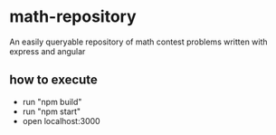 # math-repository
An easily queryable repository of math contest problems written with express and angular

## how to execute
- run "npm build"
- run "npm start"
- open localhost:3000